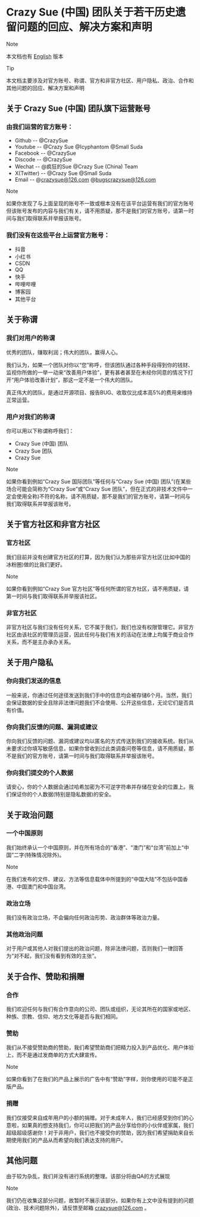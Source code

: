 # Crazy Sue (中国) 团队关于若干历史遗留问题的回应、解决方案和声明

> [!NOTE]
> 本文档也有 [English](https://github.com/CrazySue/CrazySue/blob/main/English-%E5%85%B3%E4%BA%8E%E5%8E%86%E5%8F%B2%E9%81%97%E7%95%99%E9%97%AE%E9%A2%98%E7%9A%84%E5%9B%9E%E5%BA%94%E3%80%81%E8%A7%A3%E5%86%B3%E6%96%B9%E6%A1%88%E5%92%8C%E5%A3%B0%E6%98%8E.md) 版本

> [!TIP]
> 本文档主要涉及对官方账号、称谓、官方和非官方社区、用户隐私、政治、合作和其他问题的回应、解决方案和声明


## 关于 Crazy Sue (中国) 团队旗下运营账号

### 由我们运营的官方账号：
- Github -- @CrazySue
- Youtube -- @Crazy Sue @Icyphantom @Small Suda
- Facebook -- @CrazySue
- Discode -- @CrazySue
- Wechat -- @疯狂的Sue @Crazy Sue (China) Team
- X(Twitter) -- @Crazy Sue @Small Suda
- Email -- @crazysue@126.com @bugscrazysue@126.com
> [!NOTE]
> 如果你发现了与上面呈现的账号不一致或根本没有在该平台运营有我们的官方账号但该账号发布的内容与我们有关，请不用质疑，那不是我们的官方账号，请第一时间与我们取得联系并举报该账号。

### 我们没有在这些平台上运营官方账号：
- 抖音
- 小红书
- CSDN
- QQ
- 快手
- 哔哩哔哩
- 博客园
- 其他平台

## 关于称谓

### 我们对用户的称谓
优秀的团队，赚取利润；伟大的团队，赢得人心。

我们认为，如果一个团队对你以“您”称呼，但该团队通过各种手段得到你的钱财、监视你所做的一举一动来“改善用户体验”，更有甚者甚至在未经你同意的情况下打开“用户体验改善计划”，那这一定不是一个伟大的团队。

真正伟大的团队，是通过开源项目、报告BUG、收取仅比成本高5%的费用来维持正常运营。

### 用户对我们的称谓
你可以用以下称谓称呼我们：
- Crazy Sue (中国) 团队
- Crazy Sue 团队
- Crazy Sue
> [!NOTE]
> 如果你看到例如“Crazy Sue 国际团队”等任何与“Crazy Sue (中国) 团队”(在某些场合可能会简称为“Crazy Sue”或“Crazy Sue 团队”，但在正式的非技术文件中一定会使用全称)不符的名称，请不用质疑，那不是我们的官方账号，请第一时间与我们取得联系并举报该账号。

## 关于官方社区和非官方社区

### 官方社区
我们目前并没有创建官方社区的打算，因为我们认为那些非官方社区(比如中国的冰粉圈)做的比我们更好。
> [!NOTE]
> 如果你看到例如“Crazy Sue 官方社区”等任何所谓的官方社区，请不用质疑，请第一时间与我们取得联系并举报该社区。

### 非官方社区
非官方社区与我们没有任何关系，它不属于我们，我们也没有权限管理它。非官方社区由该社区的管理员运营，因此任何与我们有关的活动在法律上均属于商业合作关系，而不是主办承办关系。

## 关于用户隐私

### 你向我们发送的信息
一般来说，你通过任何途径发送到我们手中的信息均会被存储6个月。当然，我们会保证数据的安全且除非法律问题我们不会使用、公开这些信息，无论它们是否具有价值。

### 你向我们反馈的问题、漏洞或建议
你向我们反馈的问题、漏洞或建议均以匿名的方式传送到我们的接收系统。我们从未要求过你填写敏感信息，如果你曾收到过此类调查问卷等信息，请不用质疑，那不是我们的官方账号，请第一时间与我们取得联系并举报该账号。

### 你向我们提交的个人数据
请安心，你的个人数据会通过哈希加密为不可逆字符串并存储在安全的位置上。我们保证你的个人数据(特别是隐私数据)的安全。

## 关于政治问题

### 一个中国原则
我们始终承认一个中国原则，并在所有场合的“香港”、“澳门”和“台湾”前加上“中国”二字(特殊情况除外)。
> [!NOTE]
> 在我们发布的文件、建议、方法等信息载体中所提到的“中国大陆”不包括中国香港、中国澳门和中国台湾。

### 政治立场
我们没有政治立场，不会偏向任何政治形势、政治群体等政治力量。

### 其他政治问题
对于用户或其他人对我们提出的政治问题，除非法律问题，否则我们一律回答为“对不起，我们没有看到有效的主张”。

## 关于合作、赞助和捐赠

### 合作
我们欢迎任何与我们有合作意向的公司、团队或组织，无论其所在的国家或地区、种族、宗教、信仰、地方文化等是否与我们相同。

### 赞助
我们从不接受赞助商的赞助，我们希望赞助商们把精力投入到产品优化、用户体验上，而不是通过发商单的方式大肆宣传。
> [!NOTE]
> 如果你看到了在我们的产品上展示的广告中有“赞助”字样，则你使用的可能不是正版产品。

### 捐赠
我们仅接受来自成年用户的小额的捐赠。对于未成年人，我们已经感受到你们的心意啦，如果真的想支持我们，你可以把我们的产品分享给你的小伙伴或家属，我们超级超级感谢你！对于非用户，我们也不接受你的赞助，因为我们希望捐助来自长期使用我们的产品从而希望向我们表达支持的用户。

## 其他问题
由于较为杂乱，我们并没有进行系统的整理。该部分将由QA的方式展现

> [!NOTE]
> 我们仍在收集这部分问题，故暂时不展示该部分。如果你有上文中没有提到的问题(政治、技术问题除外)，请反馈至邮箱 crazysue@126.com 。
